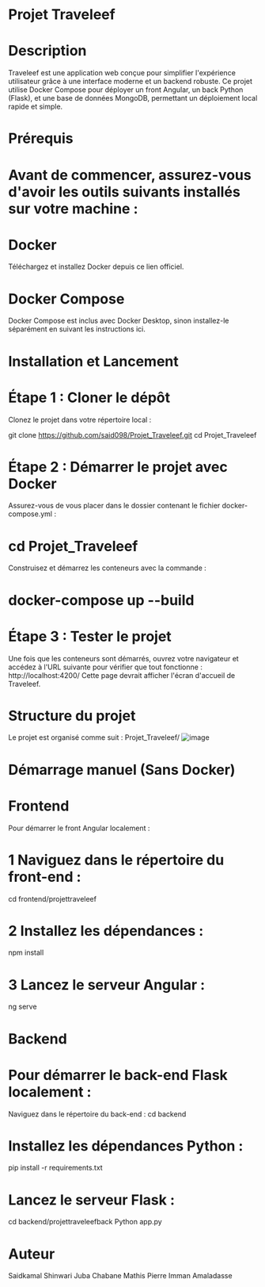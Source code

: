 # Projet Traveleef
# Description
Traveleef est une application web conçue pour simplifier l'expérience utilisateur grâce à une interface moderne et un backend robuste. Ce projet utilise Docker Compose pour déployer un front Angular, un back Python (Flask), et une base de données MongoDB, permettant un déploiement local rapide et simple.
# Prérequis

# Avant de commencer, assurez-vous d'avoir les outils suivants installés sur votre machine :

# Docker
Téléchargez et installez Docker depuis ce lien officiel.

# Docker Compose
Docker Compose est inclus avec Docker Desktop, sinon installez-le séparément en suivant les instructions ici.
# Installation et Lancement
# Étape 1 : Cloner le dépôt
Clonez le projet dans votre répertoire local :

git clone https://github.com/said098/Projet_Traveleef.git
cd Projet_Traveleef
# Étape 2 : Démarrer le projet avec Docker

Assurez-vous de vous placer dans le dossier contenant le fichier docker-compose.yml :
# cd Projet_Traveleef
Construisez et démarrez les conteneurs avec la commande :
# docker-compose up --build
# Étape 3 : Tester le projet
Une fois que les conteneurs sont démarrés, ouvrez votre navigateur et accédez à l'URL suivante pour vérifier que tout fonctionne :
http://localhost:4200/
Cette page devrait afficher l'écran d'accueil de Traveleef.

# Structure du projet
Le projet est organisé comme suit :
Projet_Traveleef/
![image](https://github.com/user-attachments/assets/40461115-6cf3-48cb-b8b7-fce103a53afe)





# Démarrage manuel (Sans Docker)
# Frontend
Pour démarrer le front Angular localement :

# 1 Naviguez dans le répertoire du front-end :
cd frontend/projettraveleef

# 2 Installez les dépendances :
npm install

# 3 Lancez le serveur Angular :
ng serve
# Backend 
# Pour démarrer le back-end Flask localement :
Naviguez dans le répertoire du back-end :
cd backend

# Installez les dépendances Python :

pip install -r requirements.txt

# Lancez le serveur Flask :

cd backend/projettraveleefback
Python app.py

# Auteur
Saidkamal Shinwari
Juba Chabane
Mathis Pierre
Imman Amaladasse





















